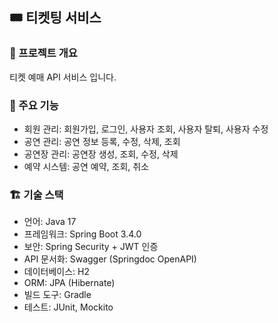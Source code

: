 ## 🎟️ 티켓팅 서비스

### 📌 프로젝트 개요

티켓 예매 API 서비스 입니다.  


### 🚀 주요 기능
- 회원 관리: 회원가입, 로그인, 사용자 조회, 사용자 탈퇴, 사용자 수정
- 공연 관리: 공연 정보 등록, 수정, 삭제, 조회
- 공연장 관리: 공연장 생성, 조회, 수정, 삭제
- 예약 시스템: 공연 예약, 조회, 취소

### 🏗️ 기술 스택

- 언어: Java 17  
- 프레임워크: Spring Boot 3.4.0  
- 보안: Spring Security + JWT 인증
- API 문서화: Swagger (Springdoc OpenAPI) 
- 데이터베이스: H2  
- ORM: JPA (Hibernate)  
- 빌드 도구: Gradle
- 테스트: JUnit, Mockito




